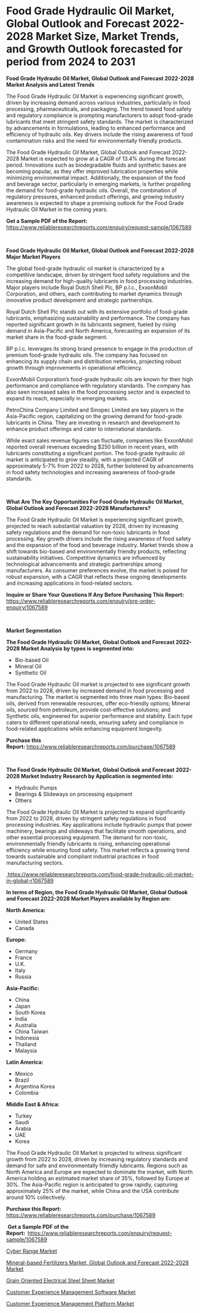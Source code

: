 <p><h1>Food Grade Hydraulic Oil Market, Global Outlook and Forecast 2022-2028 Market Size, Market Trends, and Growth Outlook forecasted for period from 2024 to 2031</h1></p><p><strong>Food Grade Hydraulic Oil Market, Global Outlook and Forecast 2022-2028 Market Analysis and Latest Trends</strong></p>
<p><p>The Food Grade Hydraulic Oil Market is experiencing significant growth, driven by increasing demand across various industries, particularly in food processing, pharmaceuticals, and packaging. The trend toward food safety and regulatory compliance is prompting manufacturers to adopt food-grade lubricants that meet stringent safety standards. The market is characterized by advancements in formulations, leading to enhanced performance and efficiency of hydraulic oils. Key drivers include the rising awareness of food contamination risks and the need for environmentally friendly products.</p><p>The Food Grade Hydraulic Oil Market, Global Outlook and Forecast 2022-2028 Market is expected to grow at a CAGR of 13.4% during the forecast period. Innovations such as biodegradable fluids and synthetic bases are becoming popular, as they offer improved lubrication properties while minimizing environmental impact. Additionally, the expansion of the food and beverage sector, particularly in emerging markets, is further propelling the demand for food-grade hydraulic oils. Overall, the combination of regulatory pressures, enhanced product offerings, and growing industry awareness is expected to shape a promising outlook for the Food Grade Hydraulic Oil Market in the coming years.</p></p>
<p><strong>Get a Sample PDF of the Report:&nbsp;</strong> <a href="https://www.reliableresearchreports.com/enquiry/request-sample/1067589?utm_campaign=24&utm_medium=2&utm_source=Github&utm_content=ia&utm_term=04122024&utm_id=food-grade-hydraulic-oil-market-global-outlook-and-forecast-2022-2028">https://www.reliableresearchreports.com/enquiry/request-sample/1067589</a></p>
<p>&nbsp;</p>
<p><strong>Food Grade Hydraulic Oil Market, Global Outlook and Forecast 2022-2028 Major Market Players</strong></p>
<p><p>The global food-grade hydraulic oil market is characterized by a competitive landscape, driven by stringent food safety regulations and the increasing demand for high-quality lubricants in food processing industries. Major players include Royal Dutch Shell Plc, BP p.l.c., ExxonMobil Corporation, and others, each contributing to market dynamics through innovative product development and strategic partnerships.</p><p>Royal Dutch Shell Plc stands out with its extensive portfolio of food-grade lubricants, emphasizing sustainability and performance. The company has reported significant growth in its lubricants segment, fueled by rising demand in Asia-Pacific and North America, forecasting an expansion of its market share in the food-grade segment.</p><p>BP p.l.c. leverages its strong brand presence to engage in the production of premium food-grade hydraulic oils. The company has focused on enhancing its supply chain and distribution networks, projecting robust growth through improvements in operational efficiency. </p><p>ExxonMobil Corporation’s food-grade hydraulic oils are known for their high performance and compliance with regulatory standards. The company has also seen increased sales in the food processing sector and is expected to expand its reach, especially in emerging markets.</p><p>PetroChina Company Limited and Sinopec Limited are key players in the Asia-Pacific region, capitalizing on the growing demand for food-grade lubricants in China. They are investing in research and development to enhance product offerings and cater to international standards.</p><p>While exact sales revenue figures can fluctuate, companies like ExxonMobil reported overall revenues exceeding $250 billion in recent years, with lubricants constituting a significant portion. The food-grade hydraulic oil market is anticipated to grow steadily, with a projected CAGR of approximately 5-7% from 2022 to 2028, further bolstered by advancements in food safety technologies and increasing awareness of food-grade standards.</p></p>
<p>&nbsp;</p>
<p><strong>What Are The Key Opportunities For Food Grade Hydraulic Oil Market, Global Outlook and Forecast 2022-2028 Manufacturers?</strong></p>
<p><p>The Food Grade Hydraulic Oil Market is experiencing significant growth, projected to reach substantial valuation by 2028, driven by increasing safety regulations and the demand for non-toxic lubricants in food processing. Key growth drivers include the rising awareness of food safety and the expansion of the food and beverage industry. Market trends show a shift towards bio-based and environmentally friendly products, reflecting sustainability initiatives. Competitive dynamics are influenced by technological advancements and strategic partnerships among manufacturers. As consumer preferences evolve, the market is poised for robust expansion, with a CAGR that reflects these ongoing developments and increasing applications in food-related sectors.</p></p>
<p><strong>Inquire or Share Your Questions If Any Before Purchasing This Report:</strong> <a href="https://www.reliableresearchreports.com/enquiry/pre-order-enquiry/1067589?utm_campaign=24&utm_medium=2&utm_source=Github&utm_content=ia&utm_term=04122024&utm_id=food-grade-hydraulic-oil-market-global-outlook-and-forecast-2022-2028">https://www.reliableresearchreports.com/enquiry/pre-order-enquiry/1067589</a></p>
<p>&nbsp;</p>
<p><strong>Market Segmentation</strong></p>
<p><strong>The Food Grade Hydraulic Oil Market, Global Outlook and Forecast 2022-2028 Market Analysis by types is segmented into:</strong></p>
<p><ul><li>Bio-based Oil</li><li>Mineral Oil</li><li>Synthetic Oil</li></ul></p>
<p><p>The Food Grade Hydraulic Oil market is projected to see significant growth from 2022 to 2028, driven by increased demand in food processing and manufacturing. The market is segmented into three main types: Bio-based oils, derived from renewable resources, offer eco-friendly options; Mineral oils, sourced from petroleum, provide cost-effective solutions; and Synthetic oils, engineered for superior performance and stability. Each type caters to different operational needs, ensuring safety and compliance in food-related applications while enhancing equipment longevity.</p></p>
<p><strong>Purchase this Report:&nbsp;</strong><a href="https://www.reliableresearchreports.com/purchase/1067589?utm_campaign=24&utm_medium=2&utm_source=Github&utm_content=ia&utm_term=04122024&utm_id=food-grade-hydraulic-oil-market-global-outlook-and-forecast-2022-2028">https://www.reliableresearchreports.com/purchase/1067589</a></p>
<p>&nbsp;</p>
<p><strong>The Food Grade Hydraulic Oil Market, Global Outlook and Forecast 2022-2028 Market Industry Research by Application is segmented into:</strong></p>
<p><ul><li>Hydraulic Pumps</li><li>Bearings & Slideways on processing equipment</li><li>Others</li></ul></p>
<p><p>The Food Grade Hydraulic Oil Market is projected to expand significantly from 2022 to 2028, driven by stringent safety regulations in food processing industries. Key applications include hydraulic pumps that power machinery, bearings and slideways that facilitate smooth operations, and other essential processing equipment. The demand for non-toxic, environmentally friendly lubricants is rising, enhancing operational efficiency while ensuring food safety. This market reflects a growing trend towards sustainable and compliant industrial practices in food manufacturing sectors.</p></p>
<p><a href="https://www.reliableresearchreports.com/food-grade-hydraulic-oil-market-in-global-r1067589?utm_campaign=24&utm_medium=2&utm_source=Github&utm_content=ia&utm_term=04122024&utm_id=food-grade-hydraulic-oil-market-global-outlook-and-forecast-2022-2028">&nbsp;https://www.reliableresearchreports.com/food-grade-hydraulic-oil-market-in-global-r1067589</a></p>
<p><strong>In terms of Region, the Food Grade Hydraulic Oil Market, Global Outlook and Forecast 2022-2028 Market Players available by Region are:</strong></p>
<p>
    <p> <strong> North America: </strong>
        <ul>
            <li>United States</li>
            <li>Canada</li>
        </ul>
        </p> 
    <p> <strong> Europe: </strong>
        <ul>
            <li>Germany</li>
            <li>France</li>
            <li>U.K.</li>
            <li>Italy</li>
            <li>Russia</li>
        </ul>
        </p> 
    <p> <strong> Asia-Pacific: </strong>
        <ul>
            <li>China</li>
            <li>Japan</li>
            <li>South Korea</li>
            <li>India</li>
            <li>Australia</li>
            <li>China Taiwan</li>
            <li>Indonesia</li>
            <li>Thailand</li>
            <li>Malaysia</li>
        </ul>
        </p> 
    <p> <strong> Latin America: </strong>
        <ul>
            <li>Mexico</li>
            <li>Brazil</li>
            <li>Argentina Korea</li>
            <li>Colombia</li>
        </ul>
        </p> 
    <p> <strong> Middle East & Africa: </strong>
        <ul>
            <li>Turkey</li>
            <li>Saudi</li>
            <li>Arabia</li>
            <li>UAE</li>
            <li>Korea</li>
        </ul>
    </p>
    </p>
<p><p>The Food Grade Hydraulic Oil Market is projected to witness significant growth from 2022 to 2028, driven by increasing regulatory standards and demand for safe and environmentally friendly lubricants. Regions such as North America and Europe are expected to dominate the market, with North America holding an estimated market share of 35%, followed by Europe at 30%. The Asia-Pacific region is anticipated to grow rapidly, capturing approximately 25% of the market, while China and the USA contribute around 10% collectively.</p></p>
<p><strong>Purchase this Report: </strong><a href="https://www.reliableresearchreports.com/purchase/1067589?utm_campaign=24&utm_medium=2&utm_source=Github&utm_content=ia&utm_term=04122024&utm_id=food-grade-hydraulic-oil-market-global-outlook-and-forecast-2022-2028">https://www.reliableresearchreports.com/purchase/1067589</a></p>
<p>&nbsp;<strong>Get a Sample PDF of the Report:&nbsp;&nbsp;</strong><a href="https://www.reliableresearchreports.com/enquiry/request-sample/1067589?utm_campaign=24&utm_medium=2&utm_source=Github&utm_content=ia&utm_term=04122024&utm_id=food-grade-hydraulic-oil-market-global-outlook-and-forecast-2022-2028">https://www.reliableresearchreports.com/enquiry/request-sample/1067589</a></p>
<p><strong></strong></p>
<p><p><a href="https://issuu.com/reportprime-2/docs/cyber-range-market-size-2030.pptx?utm_campaign=24&utm_medium=2&utm_source=Github&utm_content=ia&utm_term=04122024&utm_id=food-grade-hydraulic-oil-market-global-outlook-and-forecast-2022-2028">Cyber Range Market</a></p><p><a href="https://github.com/santosh758595/Market-Research-Report-List-6/blob/main/mineral-based-fertilizers-market-global-outlook-and-forecast-2022-2028-market.md?utm_campaign=24&utm_medium=2&utm_source=Github&utm_content=ia&utm_term=04122024&utm_id=food-grade-hydraulic-oil-market-global-outlook-and-forecast-2022-2028">Mineral-based Fertilizers Market, Global Outlook and Forecast 2022-2028 Market</a></p><p><a href="https://issuu.com/reportprime-2/docs/grain-oriented-electrical-steel-sheet-market-size-?utm_campaign=24&utm_medium=2&utm_source=Github&utm_content=ia&utm_term=04122024&utm_id=food-grade-hydraulic-oil-market-global-outlook-and-forecast-2022-2028">Grain Oriented Electrical Steel Sheet Market</a></p><p><a href="https://www.linkedin.com/pulse/examining-ups-downs-customer-experience-management-software-3vjsc?utm_campaign=24&utm_medium=2&utm_source=Github&utm_content=ia&utm_term=04122024&utm_id=food-grade-hydraulic-oil-market-global-outlook-and-forecast-2022-2028">Customer Experience Management Software Market</a></p><p><a href="https://www.linkedin.com/pulse/customer-experience-management-platform-market-research-report-zg8rc?utm_campaign=24&utm_medium=2&utm_source=Github&utm_content=ia&utm_term=04122024&utm_id=food-grade-hydraulic-oil-market-global-outlook-and-forecast-2022-2028">Customer Experience Management Platform Market</a></p></p>